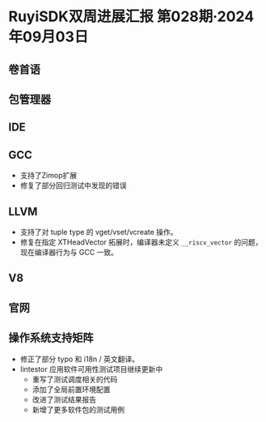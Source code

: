 # RuyiSDK双周进展汇报  第028期·2024年09月03日

## 卷首语

## 包管理器

## IDE

## GCC
- 支持了Zimop扩展
- 修复了部分回归测试中发现的错误

## LLVM

- 支持了对 tuple type 的 vget/vset/vcreate 操作。
- 修复在指定 XTHeadVector 拓展时，编译器未定义 `__riscv_vector` 的问题，现在编译器行为与 GCC 一致。

## V8

## 官网

## 操作系统支持矩阵

- 修正了部分 typo 和 i18n / 英文翻译。
- lintestor 应用软件可用性测试项目继续更新中
  - 重写了测试调度相关的代码
  - 添加了全局前置环境配置
  - 改进了测试结果报告
  - 新增了更多软件包的测试用例
